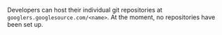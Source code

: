Developers can host their individual git repositories at `googlers.googlesource.com/<name>`. At the moment, no repositories have been set up.